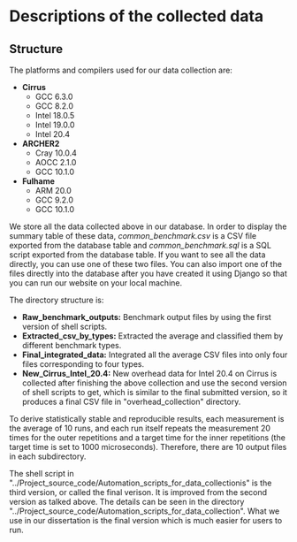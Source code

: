 # Descriptions of the collected data

## Structure

The platforms and compilers used for our data collection are:
* **Cirrus**
    * GCC 6.3.0
    * GCC 8.2.0
    * Intel 18.0.5
    * Intel 19.0.0
    * Intel 20.4
* **ARCHER2**
    * Cray 10.0.4
    * AOCC 2.1.0
    * GCC 10.1.0
* **Fulhame**
    * ARM 20.0
    * GCC 9.2.0
    * GCC 10.1.0

We store all the data collected above in our database. In order to display the summary table of these data, *common_benchmark.csv* is a CSV file exported from the database table and *common_benchmark.sql* is a SQL script exported from the database table. If you want to see all the data directly, you can use one of these two files. You can also import one of the files directly into the database after you have created it using Django so that you can run our website on your local machine.


The directory structure is:
* **Raw_benchmark_outputs:** Benchmark output files by using the first version of shell scripts.
* **Extracted_csv_by_types:** Extracted the average and classified them by different benchmark types.
* **Final_integrated_data:** Integrated all the average CSV files into only four files corresponding to four types.
* **New_Cirrus_Intel_20.4:** New overhead data for Intel 20.4 on Cirrus is collected after finishing the above collection and use the second version of shell scripts to get, which is similar to the final submitted version, so it produces a final CSV file in "overhead_collection" directory.


To derive statistically stable and reproducible results, each measurement is the average of 10 runs, and each run itself repeats the measurement 20 times for the outer repetitions and a target time for the inner repetitions (the target time is set to 1000 microseconds). Therefore, there are 10 output files in each subdirectory.


The shell script in "../Project_source_code/Automation_scripts_for_data_collectionis" is the third version, or called the final verison. It is improved from the second version as talked above. The details can be seen in the directory "../Project_source_code/Automation_scripts_for_data_collection". What we use in our dissertation is the final version which is much easier for users to run.
